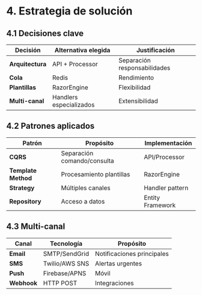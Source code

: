 # 4. Estrategia de solución

## 4.1 Decisiones clave

| Decisión | Alternativa elegida | Justificación |
|----------|-------------------|---------------|
| **Arquitectura** | API + Processor | Separación responsabilidades |
| **Cola** | Redis | Rendimiento |
| **Plantillas** | RazorEngine | Flexibilidad |
| **Multi-canal** | Handlers especializados | Extensibilidad |

## 4.2 Patrones aplicados

| Patrón | Propósito | Implementación |
|---------|------------|----------------|
| **CQRS** | Separación comando/consulta | API/Processor |
| **Template Method** | Procesamiento plantillas | RazorEngine |
| **Strategy** | Múltiples canales | Handler pattern |
| **Repository** | Acceso a datos | Entity Framework |

## 4.3 Multi-canal

| Canal | Tecnología | Propósito |
|-------|-------------|----------|
| **Email** | SMTP/SendGrid | Notificaciones principales |
| **SMS** | Twilio/AWS SNS | Alertas urgentes |
| **Push** | Firebase/APNS | Móvil |
| **Webhook** | HTTP POST | Integraciones |

